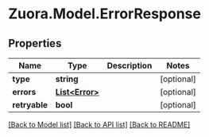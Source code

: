 
# Zuora.Model.ErrorResponse

## Properties

Name | Type | Description | Notes
------------ | ------------- | ------------- | -------------
**type** | **string** |  | [optional] 
**errors** | [**List&lt;Error&gt;**](Error.md) |  | [optional] 
**retryable** | **bool** |  | [optional] 

[[Back to Model list]](../README.md#documentation-for-models)
[[Back to API list]](../README.md#documentation-for-api-endpoints)
[[Back to README]](../README.md)

